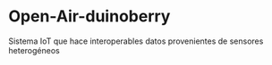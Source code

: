 # Open-Air-duinoberry
Sistema IoT que hace interoperables datos provenientes de sensores heterogéneos

